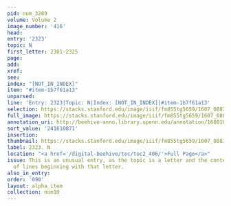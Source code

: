 ```yaml
---
pid: num_3289
volume: Volume 2
image_number: '416'
head:
entry: '2323'
topic: N
first_letter: 2301-2325
page:
add:
xref:
see:
index: "[NOT_IN_INDEX]"
item: "#item-1b7f61a13"
unparsed:
line: 'Entry: 2323|Topic: N|Index: [NOT_IN_INDEX]|#item-1b7f61a13'
selection: https://stacks.stanford.edu/image/iiif/fm855tg5659/1607_0883/781,871,2549,337/full/0/default.jpg
full_image: https://stacks.stanford.edu/image/iiif/fm855tg5659/1607_0883/full/full/0/default.jpg
annotation_uri: http://beehive-anno.library.upenn.edu/annotation/1680100195580
sort_value: '241610871'
insertion:
thumbnail: https://stacks.stanford.edu/image/iiif/fm855tg5659/1607_0883/781,871,600,180/250,/0/default.jpg
label: 2323. N
location: "<a href='/digital-beehive/toc/toc2_406/'>Full Page</a>"
issue: This is an unusual entry, as the topic is a letter and the content is a list
  of lines beginning with that letter.
also_in_entry:
order: '090'
layout: alpha_item
collection: num10
---
```

